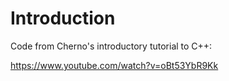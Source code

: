 # Introduction

Code from Cherno's introductory tutorial to C++:

https://www.youtube.com/watch?v=oBt53YbR9Kk
